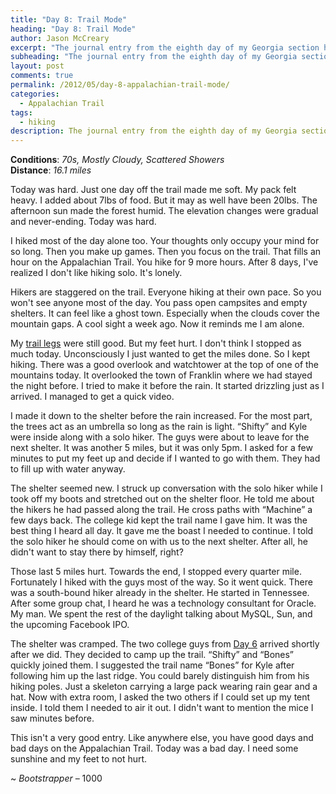 ```yaml
---
title: "Day 8: Trail Mode"
heading: "Day 8: Trail Mode"
author: Jason McCreary
excerpt: "The journal entry from the eighth day of my Georgia section hike through the Appalachian Trail."
subheading: "The journal entry from the eighth day of my Georgia section hike through the Appalachian Trail."
layout: post
comments: true
permalink: /2012/05/day-8-appalachian-trail-mode/
categories:
  - Appalachian Trail
tags:
  - hiking
description: The journal entry from the eighth day of my Georgia section hike through the Appalachian Trail.
---
```

**Conditions**: *70s, Mostly Cloudy, Scattered Showers*  
**Distance**: *16.1 miles*

Today was hard. Just one day off the trail made me soft. My pack felt heavy. I added about 7lbs of food. But it may as well have been 20lbs. The afternoon sun made the forest humid. The elevation changes were gradual and never-ending. Today was hard.

I hiked most of the day alone too. Your thoughts only occupy your mind for so long. Then you make up games. Then you focus on the trail. That fills an hour on the Appalachian Trail. You hike for 9 more hours. After 8 days, I've realized I don't like hiking solo. It's lonely.

Hikers are staggered on the trail. Everyone hiking at their own pace. So you won't see anyone most of the day. You pass open campsites and empty shelters. It can feel like a ghost town. Especially when the clouds cover the mountain gaps. A cool sight a week ago. Now it reminds me I am alone.

My [trail legs][1] were still good. But my feet hurt. I don't think I stopped as much today. Unconsciously I just wanted to get the miles done. So I kept hiking. There was a good overlook and watchtower at the top of one of the mountains today. It overlooked the town of Franklin where we had stayed the night before. I tried to make it before the rain. It started drizzling just as I arrived. I managed to get a quick video.

I made it down to the shelter before the rain increased. For the most part, the trees act as an umbrella so long as the rain is light. &ldquo;Shifty&rdquo; and Kyle were inside along with a solo hiker. The guys were about to leave for the next shelter. It was another 5 miles, but it was only 5pm. I asked for a few minutes to put my feet up and decide if I wanted to go with them. They had to fill up with water anyway.

The shelter seemed new. I struck up conversation with the solo hiker while I took off my boots and stretched out on the shelter floor. He told me about the hikers he had passed along the trail. He cross paths with &ldquo;Machine&rdquo; a few days back. The college kid kept the trail name I gave him. It was the best thing I heard all day. It gave me the boast I needed to continue. I told the solo hiker he should come on with us to the next shelter. After all, he didn't want to stay there by himself, right?

Those last 5 miles hurt. Towards the end, I stopped every quarter mile. Fortunately I hiked with the guys most of the way. So it went quick. There was a south-bound hiker already in the shelter. He started in Tennessee. After some group chat, I heard he was a technology consultant for Oracle. My man. We spent the rest of the daylight talking about MySQL, Sun, and the upcoming Facebook IPO.

The shelter was cramped. The two college guys from [Day 6][1] arrived shortly after we did. They decided to camp up the trail. &ldquo;Shifty&rdquo; and &ldquo;Bones&rdquo; quickly joined them. I suggested the trail name &ldquo;Bones&rdquo; for Kyle after following him up the last ridge. You could barely distinguish him from his hiking poles. Just a skeleton carrying a large pack wearing rain gear and a hat. Now with extra room, I asked the two others if I could set up my tent inside. I told them I needed to air it out. I didn't want to mention the mice I saw minutes before.

This isn't a very good entry. Like anywhere else, you have good days and bad days on the Appalachian Trail. Today was a bad day. I need some sunshine and my feet to not hurt.

~ *Bootstrapper* – 1000

 [1]: http://jason.pureconcepts.net/2012/05/day-6-appalachian-trail-trail-legs/ "Day 6: Trail Legs"
